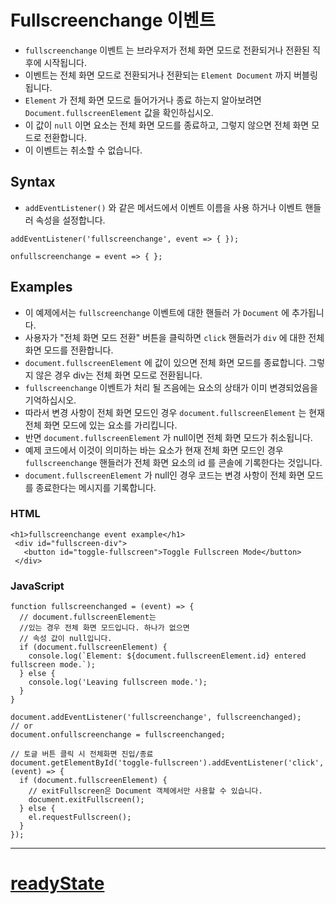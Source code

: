 # Fullscreenchange 이벤트
- `fullscreenchange` 이벤트 는 브라우저가 전체 화면 모드로 전환되거나 전환된 직후에 시작됩니다.
- 이벤트는 전체 화면 모드로 전환되거나 전환되는 `Element Document` 까지 버블링됩니다.
- `Element` 가 전체 화면 모드로 들어가거나 종료 하는지 알아보려면 `Document.fullscreenElement` 값을 확인하십시오.
- 이 값이 `null` 이면 요소는 전체 화면 모드를 종료하고, 그렇지 않으면 전체 화면 모드로 전환합니다.
- 이 이벤트는 취소할 수 없습니다.

## Syntax
- `addEventListener()` 와 같은 메서드에서 이벤트 이름을 사용 하거나 이벤트 핸들러 속성을 설정합니다.

```
addEventListener('fullscreenchange', event => { });

onfullscreenchange = event => { };
```

## Examples
- 이 예제에서는 `fullscreenchange` 이벤트에 대한 핸들러 가 `Document` 에 추가됩니다.
- 사용자가 "전체 화면 모드 전환" 버튼을 클릭하면 `click` 핸들러가 `div` 에 대한 전체 화면 모드를 전환합니다.
- `document.fullscreenElement` 에 값이 있으면 전체 화면 모드를 종료합니다. 그렇지 않은 경우 div는 전체 화면 모드로 전환됩니다.
- `fullscreenchange` 이벤트가 처리 될 즈음에는 요소의 상태가 이미 변경되었음을 기억하십시오.
- 따라서 변경 사항이 전체 화면 모드인 경우 `document.fullscreenElement` 는 현재 전체 화면 모드에 있는 요소를 가리킵니다.
- 반면 `document.fullscreenElement` 가 null이면 전체 화면 모드가 취소됩니다.
- 예제 코드에서 이것이 의미하는 바는 요소가 현재 전체 화면 모드인 경우 `fullscreenchange` 핸들러가 전체 화면 요소의 id 를 콘솔에 기록한다는 것입니다.
- `document.fullscreenElement` 가 null인 경우 코드는 변경 사항이 전체 화면 모드를 종료한다는 메시지를 기록합니다.

### HTML
```
<h1>fullscreenchange event example</h1>
 <div id="fullscreen-div">
   <button id="toggle-fullscreen">Toggle Fullscreen Mode</button>
 </div>
```

### JavaScript
```
function fullscreenchanged = (event) => {
  // document.fullscreenElement는
  //있는 경우 전체 화면 모드입니다. 하나가 없으면
  // 속성 값이 null입니다.
  if (document.fullscreenElement) {
    console.log(`Element: ${document.fullscreenElement.id} entered fullscreen mode.`);
  } else {
    console.log('Leaving fullscreen mode.');
  }
}

document.addEventListener('fullscreenchange', fullscreenchanged);
// or
document.onfullscreenchange = fullscreenchanged;

// 토글 버튼 클릭 시 전체화면 진입/종료
document.getElementById('toggle-fullscreen').addEventListener('click', (event) => {
  if (document.fullscreenElement) {
    // exitFullscreen은 Document 객체에서만 사용할 수 있습니다.
    document.exitFullscreen();
  } else {
    el.requestFullscreen();
  }
});
```

-------

# <a href="https://runebook.dev/ko/docs/dom/htmlmediaelement/readystate">readyState</a>
